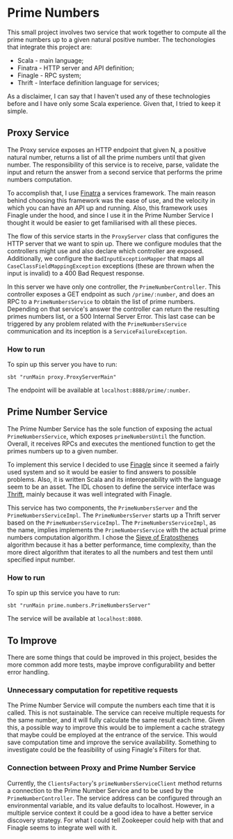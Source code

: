 # Prime Numbers

This small project involves two service that work together to compute all the prime numbers up to a given natural positive number.
The techonologies that integrate this project are:
- Scala - main language;
- Finatra - HTTP server and API definition;
- Finagle - RPC system;
- Thrift -  Interface definition language for services;

As a disclaimer, I can say that I haven't used any of these technologies before and I have only some Scala experience. 
Given that, I tried to keep it simple. 

## Proxy Service

The Proxy service exposes an HTTP endpoint that given N, a positive natural number, returns a list of all the prime numbers until that given number.
The responsibility of this service is to receive, parse, validate the input and return the answer from a second service that performs the prime numbers computation.

To accomplish that, I use [Finatra](https://twitter.github.io/finatra/) a services framework. 
The main reason behind choosing this framework was the ease of use, and the velocity in which you can have an API up and running. 
Also, this framework uses Finagle under the hood, and since I use it in the Prime Number Service I thought it would be easier to get familiarised with all these pieces.

The flow of this service starts in the `ProxyServer` class that configures the HTTP server that we want to spin up. 
There we configure modules that the controllers might use and also declare which controller are exposed. 
Additionally, we configure the `BadInputExceptionMapper` that maps all `CaseClassFieldMappingException` exceptions (these are thrown when the input is invalid)
to a 400 Bad Request response.

In this server we have only one controller, the `PrimeNumberController`. 
This controller exposes a GET endpoint as such `/prime/:number`, and does an RPC to a `PrimeNumbersService` to obtain the list of prime numbers.
Depending on that service's answer the controller can return the resulting primes numbers list, or a 500 Internal Server Error.
This last case can be triggered by any problem related with the `PrimeNumbersService` communication and its inception is a `ServiceFailureException`.

### How to run

To spin up this server you have to run:
```
sbt "runMain proxy.ProxyServerMain"
```

The endpoint will be available at `localhost:8888/prime/:number`.

## Prime Number Service

The Prime Number Service has the sole function of exposing the actual `PrimeNumbersService`, which exposes `primeNumbersUntil` the function. 
Overall, it receives RPCs and executes the mentioned function to get the primes numbers up to a given number.

To implement this service I decided to use [Finagle](https://twitter.github.io/finagle/) since it seemed a fairly used system 
and so it would be easier to find answers to possible problems. Also, it is written Scala and its interoperability with the language seem to be an asset.
The IDL chosen to define the service interface was [Thrift](https://thrift.apache.org/), mainly because it was well integrated with Finagle.

This service has two components, the `PrimeNumbersServer` and the `PrimeNumbersServiceImpl`.
The `PrimeNumbersServer` starts up a Thrift server based on the `PrimeNumbersServiceImpl`. 
The `PrimeNumbersServiceImpl`, as the name, implies implements the `PrimeNumbersService` with the actual prime numbers computation algorithm.
I chose the [Sieve of Eratosthenes](https://en.wikipedia.org/wiki/Sieve_of_Eratosthenes) algorithm because it has a better performance, 
time complexity, than the more direct algorithm that iterates to all the numbers and test them until specified input number.

### How to run

To spin up this service you have to run:
```
sbt "runMain prime.numbers.PrimeNumbersServer"
```

The service will be available at `localhost:8080`.

## To Improve

There are some things that could be improved in this project, besides the more common add more tests, 
maybe improve configurability and better error handling.

### Unnecessary computation for repetitive requests

The Prime Number Service will compute the numbers each time that it is called. This is not sustainable. 
The service can receive multiple requests for the same number, and it will fully calculate the same result each time.
Given this, a possible way to improve this would be to implement a cache strategy that maybe could be employed at the entrance of the service.
This would save computation time and improve the service availability.
Something to investigate could be the feasibility of using Finagle's Filters for that.

### Connection between Proxy and Prime Number Service

Currently, the `ClientsFactory`'s `primeNumbersServiceClient` method returns a connection to the Prime Number Service 
and to be used by the `PrimeNumberController`. The service address can be configured through an environmental variable, 
and its value defaults to localhost.
However, in a multiple service context it could be a good idea to have a better service discovery strategy.
For what I could tell Zookeeper could help with that and Finagle seems to integrate well with it.
